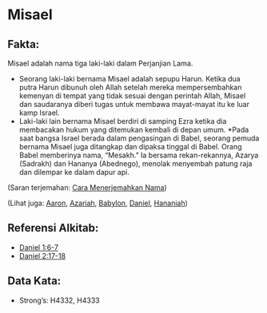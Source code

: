 # Misael

## Fakta:

Misael adalah nama tiga laki-laki dalam Perjanjian Lama.

* Seorang laki-laki bernama Misael adalah sepupu Harun. Ketika dua putra Harun dibunuh oleh Allah setelah mereka mempersembahkan kemenyan di tempat yang tidak sesuai dengan perintah Allah, Misael dan saudaranya diberi tugas untuk membawa mayat-mayat itu ke luar kamp Israel.
* Laki-laki lain bernama Misael berdiri di samping Ezra ketika dia membacakan hukum yang ditemukan kembali di depan umum.
*Pada saat bangsa Israel berada dalam pengasingan di Babel, seorang pemuda bernama Misael juga ditangkap dan dipaksa tinggal di Babel. Orang Babel memberinya nama, “Mesakh.” Ia bersama rekan-rekannya, Azarya (Sadrakh) dan Hananya (Abednego), menolak menyembah patung raja dan dilempar ke dalam dapur api.

(Saran terjemahan: [Cara Menerjemahkan Nama](rc://en/ta/man/translate/translate-names))

(Lihat juga: [Aaron](../names/aaron.md), [Azariah](../names/azariah.md), [Babylon](../names/babylon.md), [Daniel](../names/daniel.md), [Hananiah](../names/hananiah.md))

## Referensi Alkitab:

* [Daniel 1:6-7](rc://en/tn/help/dan/01/06)
* [Daniel 2:17-18](rc://en/tn/help/dan/02/17)

## Data Kata:

* Strong’s: H4332, H4333
